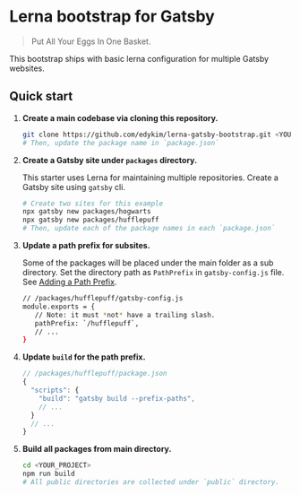 # Lerna bootstrap for Gatsby

> Put All Your Eggs In One Basket.

This bootstrap ships with basic lerna configuration for multiple Gatsby websites.

## Quick start

1. **Create a main codebase via cloning this repository.**

   ```sh
   git clone https://github.com/edykim/lerna-gatsby-bootstrap.git <YOUR_PROJECT> && cd <YOUR_PROJECT>
   # Then, update the package name in `package.json`
   ```

2. **Create a Gatsby site under `packages` directory.**

   This starter uses Lerna for maintaining multiple repositories. Create a Gatsby site using `gatsby` cli.

   ```sh
   # Create two sites for this example
   npx gatsby new packages/hogwarts
   npx gatsby new packages/hufflepuff
   # Then, update each of the package names in each `package.json`
   ```

3. **Update a path prefix for subsites.**

   Some of the packages will be placed under the main folder as a sub directory. Set the directory path as `PathPrefix` in `gatsby-config.js` file. See [Adding a Path Prefix](https://www.gatsbyjs.org/docs/path-prefix/).
   
   ```sh
   // /packages/hufflepuff/gatsby-config.js
   module.exports = {
      // Note: it must *not* have a trailing slash.
      pathPrefix: `/hufflepuff`,
      // ...
   }
   ```

4. **Update `build` for the path prefix.**

   ```js
   // /packages/hufflepuff/package.json
   {
     "scripts": {
       "build": "gatsby build --prefix-paths", 
       // ...
     }
     // ...
   }
   ```

5. **Build all packages from main directory.**

   ```sh
   cd <YOUR_PROJECT>
   npm run build
   # All public directories are collected under `public` directory.
   ```
